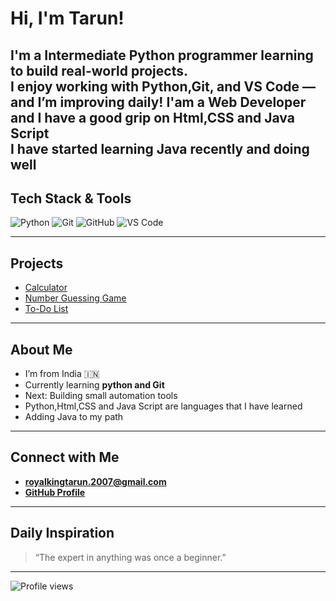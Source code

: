 #  Hi, I'm Tarun!

 I'm a Intermediate Python programmer learning to build real-world projects.  
 I enjoy working with Python,Git, and VS Code — and I’m improving daily!
 I'am a Web Developer and I have a good grip on Html,CSS and Java Script  
 I have started learning Java recently and doing well 
---

##  Tech Stack & Tools

![Python](https://img.shields.io/badge/Python-3776AB?style=for-the-badge&logo=python&logoColor=white)
![Git](https://img.shields.io/badge/Git-F05032?style=for-the-badge&logo=git&logoColor=white)
![GitHub](https://img.shields.io/badge/GitHub-181717?style=for-the-badge&logo=github)
![VS Code](https://img.shields.io/badge/VS%20Code-007ACC?style=for-the-badge&logo=visualstudiocode&logoColor=white)

---
##  Projects

- [Calculator](https://github.com/royalkingtarun2007-commits/first-git-project)
- [Number Guessing Game](https://github.com/royalkingtarun2007-commits/Number_Guessing_Game)
- [To-Do List](https://github.com/royalkingtarun2007-commits/ToDoList)

---

## About Me

- I’m from India 🇮🇳  
- Currently learning **python and Git**  
- Next: Building small automation tools  
- Python,Html,CSS and Java Script are languages that I have learned
- Adding Java to my path 

---

##  Connect with Me

-  **royalkingtarun.2007@gmail.com**
-  **[GitHub Profile](https://github.com/royalkingtarun2007-commits)**

---

##  Daily Inspiration

> “The expert in anything was once a beginner.”  

---

![Profile views](https://komarev.com/ghpvc/?username=royalkingtarun2007-commits&color=blue&style=flat-square)
